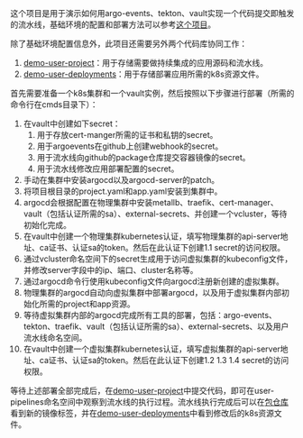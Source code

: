 这个项目是用于演示如何用argo-events、tekton、vault实现一个代码提交即触发的流水线，基础环境的配置和部署方法可以参考[这个项目](https://github.com/walk1ng/demo-vcluster-tekton-argoevents-vaultagent-externalsecrets)。

除了基础环境配置信息外，此项目还需要另外两个代码库协同工作：

1. [demo-user-project](https://github.com/walk1ng/demo-user-project)：用于存储需要做持续集成的应用源码和流水线。
2. [demo-user-deployments](https://github.com/walk1ng/demo-user-deployments)：用于存储部署应用所需的k8s资源文件。

首先需要准备一个k8s集群和一个vault实例，然后按照以下步骤进行部署（所需的命令行在cmds目录下）：

1. 在vault中创建如下secret：
   1) 用于存放cert-manger所需的证书和私钥的secret。
   2) 用于argoevents在github上创建webhook的secret。
   3) 用于流水线向github的package仓库提交容器镜像的secret。
   4) 用于流水线修改应用部署配置的secret。
2. 手动在集群中安装argocd以及argocd-server的patch。
3. 将项目根目录的project.yaml和app.yaml安装到集群中。
4. argocd会根据配置在物理集群中安装metallb、traefik、cert-manager、vault（包括认证所需的sa）、external-secrets、并创建一个vcluster，等待初始化完成。
5. 在vault中创建一个物理集群kubernetes认证，填写物理集群的api-server地址、ca证书、认证sa的token。然后在此认证下创建1.1 secret的访问权限。
6. 通过vcluster命名空间下的secret生成用于访问虚拟集群的kubeconfig文件，并修改server字段中的ip、端口、cluster名称等。
7. 通过argocd命令行使用kubeconfig文件向argocd注册新创建的虚拟集群。
8. 物理集群的argocd自动向虚拟集群中部署argocd，以及用于虚拟集群内部初始化所需的project和app资源。
9. 等待虚拟集群内部的argocd完成所有工具的部署，包括：argo-events、tekton、traefik、vault（包括认证所需的sa）、external-secrets、以及用户流水线命名空间。
10. 在vault中创建一个虚拟集群kubernetes认证，填写虚拟集群的api-server地址、ca证书、认证sa的token。然后在此认证下创建1.2 1.3 1.4 secret的访问权限。

等待上述部署全部完成后，在[demo-user-project](https://github.com/walk1ng/demo-user-project)中提交代码，即可在user-pipelines命名空间中观察到流水线的执行过程。流水线执行完成后可以在[包仓库](https://github.com/orgs/walk1ng/packages)看到新的镜像标签，并在[demo-user-deployments](https://github.com/walk1ng/demo-user-deployments)中看到修改后的k8s资源文件。